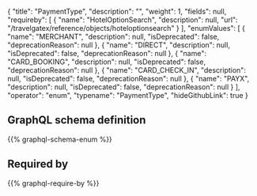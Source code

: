 {
  "title": "PaymentType",
  "description": "",
  "weight": 1,
  "fields": null,
  "requireby": [
    {
      "name": "HotelOptionSearch",
      "description": null,
      "url": "/travelgatex/reference/objects/hoteloptionsearch"
    }
  ],
  "enumValues": [
    {
      "name": "MERCHANT",
      "description": null,
      "isDeprecated": false,
      "deprecationReason": null
    },
    {
      "name": "DIRECT",
      "description": null,
      "isDeprecated": false,
      "deprecationReason": null
    },
    {
      "name": "CARD_BOOKING",
      "description": null,
      "isDeprecated": false,
      "deprecationReason": null
    },
    {
      "name": "CARD_CHECK_IN",
      "description": null,
      "isDeprecated": false,
      "deprecationReason": null
    },
    {
      "name": "PAYX",
      "description": null,
      "isDeprecated": false,
      "deprecationReason": null
    }
  ],
  "operator": "enum",
  "typename": "PaymentType",
  "hideGithubLink": true
}
## GraphQL schema definition

{{% graphql-schema-enum %}}

## Required by

{{% graphql-require-by %}}
